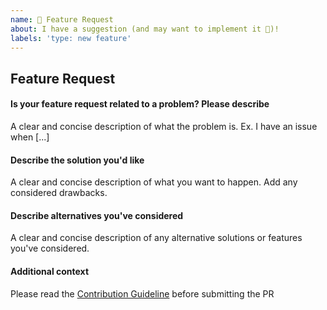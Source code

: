 ```yaml
---
name: 🚀 Feature Request
about: I have a suggestion (and may want to implement it 🙂)!
labels: 'type: new feature'
---
```


## Feature Request

<!-- First of all: Have you checked the docs https://dromara.org/projects/soul/, GitHub issues whether someone else has already reported your issue? Maybe the feature already exists?-->

#### Is your feature request related to a problem? Please describe

A clear and concise description of what the problem is. Ex. I have an issue when [...]

#### Describe the solution you'd like

A clear and concise description of what you want to happen. Add any considered drawbacks.

#### Describe alternatives you've considered

A clear and concise description of any alternative solutions or features you've considered.

#### Additional context

Please read the [Contribution Guideline](https://dromara.org/projects/soul/contributor/) before submitting the PR

